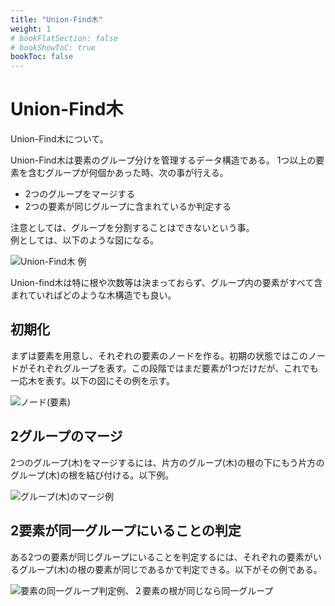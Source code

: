 ```yaml
---
title: "Union-Find木"
weight: 1
# bookFlatSection: false
# bookShowToC: true
bookToc: false
---
```


# Union-Find木

Union-Find木について。

Union-Find木は要素のグループ分けを管理するデータ構造である。
1つ以上の要素を含むグループが何個かあった時、次の事が行える。  

- 2つのグループをマージする
- 2つの要素が同じグループに含まれているか判定する

注意としては、グループを分割することはできないという事。  
例としては、以下のような図になる。

![Union-Find木 例](/img/procon/union-find1.png)

Union-find木は特に根や次数等は決まっておらず、グループ内の要素がすべて含まれていればどのような木構造でも良い。

## 初期化

まずは要素を用意し、それぞれの要素のノードを作る。初期の状態ではこのノードがそれぞれグループを表す。この段階ではまだ要素が1つだけだが、これでも一応木を表す。以下の図にその例を示す。      

![ノード(要素)](/img/procon/union-find2.png)

## 2グループのマージ

2つのグループ(木)をマージするには、片方のグループ(木)の根の下にもう片方のグループ(木)の根を結び付ける。以下例。

![グループ(木)のマージ例](/img/procon/union-find3.png)

## 2要素が同一グループにいることの判定

ある2つの要素が同じグループにいることを判定するには、それぞれの要素がいるグループ(木)の根の要素が同じであるかで判定できる。以下がその例である。

![要素の同一グループ判定例、２要素の根が同じなら同一グループ](/img/procon/union-find4.png)



